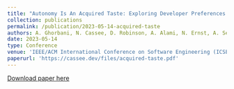 ```yaml
---
title: "Autonomy Is An Acquired Taste: Exploring Developer Preferences for GitHub Bots"
collection: publications
permalink: /publication/2023-05-14-acquired-taste
authors: A. Ghorbani, N. Cassee, D. Robinson, A. Alami, N. Ernst, A. Serebrenik, A. Wasowski
date: 2023-05-14
type: Conference
venue: 'IEEE/ACM International Conference on Software Engineering (ICSE)'
paperurl: 'https://cassee.dev/files/acquired-taste.pdf'
---
```


<a href='https://cassee.dev/files/acquired-taste.pdf'>Download paper here</a>
